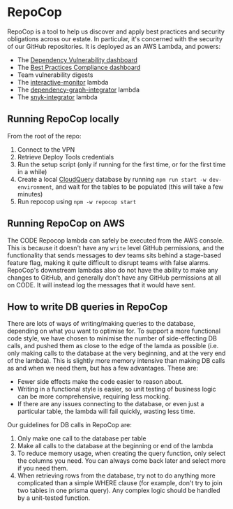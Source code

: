 # RepoCop

RepoCop is a tool to help us discover and apply best practices and security obligations across our estate. In particular, it's concerned with the security of our GitHub repositories.
It is deployed as an AWS Lambda, and powers:

- The [Dependency Vulnerability dashboard](https://metrics.gutools.co.uk/d/fdib3p8l85jwgd)
- The [Best Practices Compliance dashboard](https://metrics.gutools.co.uk/d/EOPnljWIz)
- Team vulnerability digests
- The [interactive-monitor](../interactive-monitor/README.md) lambda
- The [dependency-graph-integrator](../dependency-graph-integrator/README.md) lambda
- The [snyk-integrator](../snyk-integrator/README.md) lambda

## Running RepoCop locally

From the root of the repo:

1. Connect to the VPN
2. Retrieve Deploy Tools credentials
3. Run the setup script (only if running for the first time, or for the first time in a while)
4. Create a local [CloudQuery](../dev-environment/README.md) database by running `npm run start -w dev-environment`, and wait for the tables to be populated (this will take a few minutes)
5. Run repocop using `npm -w repocop start`

## Running RepoCop on AWS

The CODE Repocop lambda can safely be executed from the AWS console. This is because it doesn't have any `write` level GitHub permissions, and the functionality that sends messages to dev teams sits behind a stage-based feature flag, making it quite difficult to disrupt teams with false alarms. RepoCop's downstream lambdas also do not have the ability to make any changes to GitHub, and generally don't have any GitHub permissions at all on CODE. It will instead log the messages that it would have sent.

## How to write DB queries in RepoCop

There are lots of ways of writing/making queries to the database, depending on what you want to optimise for. To support a more functional code style, we have chosen to minimise the number of side-effecting DB calls, and pushed them as close to the edge of the lamda as possible (i.e. only making calls to the database at the very beginning, and at the very end of the lambda). This is slightly more memory intensive than making DB calls as and when we need them, but has a few advantages. These are:

- Fewer side effects make the code easier to reason about.
- Writing in a functional style is easier, so unit testing of business logic can be more comprehensive, requiring less mocking.
- If there are any issues connecting to the database, or even just a particular table, the lambda will fail quickly, wasting less time.

Our guidelines for DB calls in RepoCop are:

1. Only make one call to the database per table
2. Make all calls to the database at the beginning or end of the lambda
3. To reduce memory usage, when creating the query function, only select the columns you need. You can always come back later and select more if you need them.
4. When retrieving rows from the database, try not to do anything more complicated than a simple WHERE clause (for example, don't try to join two tables in one prisma query). Any complex logic should be handled by a unit-tested function.
